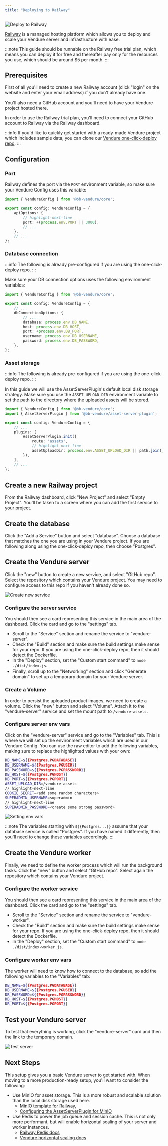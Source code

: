 ```yaml
---
title: "Deploying to Railway"
---
```


![Deploy to Railway](./deploy-to-railway.webp)

[Railway](https://railway.app/) is a managed hosting platform which allows you to deploy and scale your Vendure server and infrastructure with ease.

:::note
This guide should be runnable on the Railway free trial plan, which means you can deploy it for free and thereafter
pay only for the resources you use, which should be around $5 per month.
:::

## Prerequisites

First of all you'll need to create a new Railway account (click "login" on the website and enter your email address) if you
don't already have one.

You'll also need a GitHub account and you'll need to have your Vendure project hosted there. 

In order to use the Railway trial plan, you'll need to connect your GitHub account to Railway via the Railway dashboard.

:::info
If you'd like to quickly get started with a ready-made Vendure project which includes sample data, you can clone our
[Vendure one-click-deploy repo](https://github.com/vendure-ecommerce/one-click-deploy).
:::

## Configuration

### Port

Railway defines the port via the `PORT` environment variable, so make sure your Vendure Config uses this variable:

```ts title="src/vendure-config.ts"
import { VendureConfig } from '@bb-vendure/core';

export const config: VendureConfig = {
    apiOptions: {
        // highlight-next-line
        port: +(process.env.PORT || 3000),
        // ...
    },
    // ...
};
```

### Database connection

:::info
The following is already pre-configured if you are using the one-click-deploy repo.
:::

Make sure your DB connection options uses the following environment variables:

```ts title="src/vendure-config.ts"
import { VendureConfig } from '@bb-vendure/core';

export const config: VendureConfig = {
    // ...
    dbConnectionOptions: {
        // ...
        database: process.env.DB_NAME,
        host: process.env.DB_HOST,
        port: +process.env.DB_PORT,
        username: process.env.DB_USERNAME,
        password: process.env.DB_PASSWORD,
    },
};
```
### Asset storage

:::info
The following is already pre-configured if you are using the one-click-deploy repo.
:::

In this guide we will use the AssetServerPlugin's default local disk storage strategy. Make sure you use the
`ASSET_UPLOAD_DIR` environment variable to set the path to the directory where the uploaded assets will be stored.

```ts title="src/vendure-config.ts"
import { VendureConfig } from '@bb-vendure/core';
import { AssetServerPlugin } from '@bb-vendure/asset-server-plugin';

export const config: VendureConfig = {
    // ...
    plugins: [
        AssetServerPlugin.init({
            route: 'assets',
            // highlight-next-line
            assetUploadDir: process.env.ASSET_UPLOAD_DIR || path.join(__dirname, '../static/assets'),
        }),
    ],
    // ...
};
```

## Create a new Railway project

From the Railway dashboard, click "New Project" and select "Empty Project". You'll be taken to a screen where you can
add the first service to your project. 

## Create the database

Click the "Add a Service" button and select "database". Choose a database that matches the one you are using in your
Vendure project. If you are following along using the one-click-deploy repo, then choose "Postgres".

## Create the Vendure server

Click the "new" button to create a new service, and select "GitHub repo". Select the repository which contains your
Vendure project. You may need to configure access to this repo if you haven't already done so.

![Create new service](./01-new-service.webp)

### Configure the server service

You should then see a card representing this service in the main area of the dashboard. Click the card and go to the
"settings" tab.

* Scroll to the "Service" section and rename the service to "vendure-server".
* Check the "Build" section and make sure the build settings make sense for your repo. If you are using
the one-click-deploy repo, then it should detect the Dockerfile.
* In the "Deploy" section, set the "Custom start command" to `node ./dist/index.js`.
* Finally, scroll up to the "Networking" section and click "Generate domain" to set up a temporary domain for your
Vendure server.

### Create a Volume

In order to persist the uploaded product images, we need to create a volume. Click the "new" button and select "Volume".
Attach it to the "vendure-server" service and set the mount path to `/vendure-assets`.

### Configure server env vars

Click on the "vendure-server" service and go to the "Variables" tab. This is where we will set up the environment
variables which are used in our Vendure Config. You can use the raw editor to add the following variables, making
sure to replace the highlighted values with your own:

```sh
DB_NAME=${{Postgres.PGDATABASE}}
DB_USERNAME=${{Postgres.PGUSER}}
DB_PASSWORD=${{Postgres.PGPASSWORD}}
DB_HOST=${{Postgres.PGHOST}}
DB_PORT=${{Postgres.PGPORT}}
ASSET_UPLOAD_DIR=/vendure-assets
// highlight-next-line
COOKIE_SECRET=<add some random characters>
SUPERADMIN_USERNAME=superadmin
// highlight-next-line
SUPERADMIN_PASSWORD=<create some strong password>
```

![Setting env vars](./02-env-vars.webp) 

:::note
The variables starting with `${{Postgres...}}` assume that your database service is called "Postgres". If you have
named it differently, then you'll need to change these variables accordingly.
:::

## Create the Vendure worker

Finally, we need to define the worker process which will run the background tasks. Click the "new" button and select
"GitHub repo". Select again the repository which contains your Vendure project. 

### Configure the worker service

You should then see a card representing this service in the main area of the dashboard. Click the card and go to the
"settings" tab.

* Scroll to the "Service" section and rename the service to "vendure-worker".
* Check the "Build" section and make sure the build settings make sense for your repo. If you are using
  the one-click-deploy repo, then it should detect the Dockerfile.
* In the "Deploy" section, set the "Custom start command" to `node ./dist/index-worker.js`.

### Configure worker env vars

The worker will need to know how to connect to the database, so add the following variables to the "Variables" tab:

```sh
DB_NAME=${{Postgres.PGDATABASE}}
DB_USERNAME=${{Postgres.PGUSER}}
DB_PASSWORD=${{Postgres.PGPASSWORD}}
DB_HOST=${{Postgres.PGHOST}}
DB_PORT=${{Postgres.PGPORT}}
```

## Test your Vendure server

To test that everything is working, click the "vendure-server" card and then the link to the temporary domain.

![Test server](./03-test-server.webp)

## Next Steps

This setup gives you a basic Vendure server to get started with. When moving to a more production-ready setup, you'll
want to consider the following:

- Use MinIO for asset storage. This is a more robust and scalable solution than the local disk storage used here. 
  - [MinIO template for Railway](https://railway.app/template/SMKOEA), 
  - [Configuring the AssetServerPlugin for MinIO](/reference/core-plugins/asset-server-plugin/s3asset-storage-strategy/#usage-with-minio)
- Use Redis to power the job queue and session cache. This is not only more performant, but will enable horizontal scaling of your
server and worker instances.
  - [Railway Redis docs](https://docs.railway.app/guides/redis)
  - [Vendure horizontal scaling docs](/guides/deployment/horizontal-scaling)
  